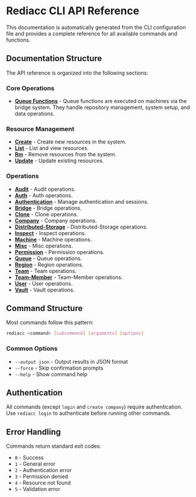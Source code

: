 # Rediacc CLI API Reference

This documentation is automatically generated from the CLI configuration file and provides a complete reference for all available commands and functions.

## Documentation Structure

The API reference is organized into the following sections:

### Core Operations

- **[Queue Functions](queue-functions.md)** - Queue functions are executed on machines via the bridge system. They handle repository management, system setup, and data operations.

### Resource Management

- **[Create](create-commands.md)** - Create new resources in the system.
- **[List](list-commands.md)** - List and view resources.
- **[Rm](rm-commands.md)** - Remove resources from the system.
- **[Update](update-commands.md)** - Update existing resources.

### Operations

- **[Audit](audit-commands.md)** - Audit operations.
- **[Auth](auth-commands.md)** - Auth operations.
- **[Authentication](authentication.md)** - Manage authentication and sessions.
- **[Bridge](bridge-commands.md)** - Bridge operations.
- **[Clone](clone-commands.md)** - Clone operations.
- **[Company](company-commands.md)** - Company operations.
- **[Distributed-Storage](distributed-storage-commands.md)** - Distributed-Storage operations.
- **[Inspect](inspect-commands.md)** - Inspect operations.
- **[Machine](machine-commands.md)** - Machine operations.
- **[Misc](misc-commands.md)** - Misc operations.
- **[Permission](permission-commands.md)** - Permission operations.
- **[Queue](queue-commands.md)** - Queue operations.
- **[Region](region-commands.md)** - Region operations.
- **[Team](team-commands.md)** - Team operations.
- **[Team-Member](team-member-commands.md)** - Team-Member operations.
- **[User](user-commands.md)** - User operations.
- **[Vault](vault-commands.md)** - Vault operations.

## Command Structure

Most commands follow this pattern:

```bash
rediacc <command> [subcommand] [arguments] [options]
```

### Common Options

- `--output json` - Output results in JSON format
- `--force` - Skip confirmation prompts
- `--help` - Show command help

## Authentication

All commands (except `login` and `create company`) require authentication. Use `rediacc login` to authenticate before running other commands.

## Error Handling

Commands return standard exit codes:
- `0` - Success
- `1` - General error
- `2` - Authentication error
- `3` - Permission denied
- `4` - Resource not found
- `5` - Validation error
